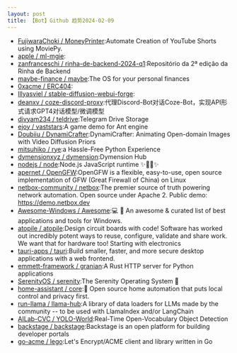 ```yaml
---
layout: post
title: 【Bot】Github 趋势2024-02-09
---
```


* [FujiwaraChoki / MoneyPrinter](https://github.com/FujiwaraChoki/MoneyPrinter):Automate Creation of YouTube Shorts using MoviePy.
* [apple / ml-mgie](https://github.com/apple/ml-mgie):
* [zanfranceschi / rinha-de-backend-2024-q1](https://github.com/zanfranceschi/rinha-de-backend-2024-q1):Repositório da 2ª edição da Rinha de Backend
* [maybe-finance / maybe](https://github.com/maybe-finance/maybe):The OS for your personal finances
* [0xacme / ERC404](https://github.com/0xacme/ERC404):
* [lllyasviel / stable-diffusion-webui-forge](https://github.com/lllyasviel/stable-diffusion-webui-forge):
* [deanxv / coze-discord-proxy](https://github.com/deanxv/coze-discord-proxy):代理Discord-Bot对话Coze-Bot，实现API形式请求GPT4对话模型/微调模型
* [divyam234 / teldrive](https://github.com/divyam234/teldrive):Telegram Drive Storage
* [ejoy / vaststars](https://github.com/ejoy/vaststars):A game demo for Ant engine
* [Doubiiu / DynamiCrafter](https://github.com/Doubiiu/DynamiCrafter):DynamiCrafter: Animating Open-domain Images with Video Diffusion Priors
* [mitsuhiko / rye](https://github.com/mitsuhiko/rye):a Hassle-Free Python Experience
* [dymensionxyz / dymension](https://github.com/dymensionxyz/dymension):Dymension Hub
* [nodejs / node](https://github.com/nodejs/node):Node.js JavaScript runtime ✨🐢🚀✨
* [apernet / OpenGFW](https://github.com/apernet/OpenGFW):OpenGFW is a flexible, easy-to-use, open source implementation of GFW (Great Firewall of China) on Linux
* [netbox-community / netbox](https://github.com/netbox-community/netbox):The premier source of truth powering network automation. Open source under Apache 2. Public demo: https://demo.netbox.dev
* [Awesome-Windows / Awesome](https://github.com/Awesome-Windows/Awesome):💻 🎉 An awesome & curated list of best applications and tools for Windows.
* [atopile / atopile](https://github.com/atopile/atopile):Design circuit boards with code! Software has worked out incredibly potent ways to reuse, configure, validate and share work. We want that for hardware too! Starting with electronics
* [tauri-apps / tauri](https://github.com/tauri-apps/tauri):Build smaller, faster, and more secure desktop applications with a web frontend.
* [emmett-framework / granian](https://github.com/emmett-framework/granian):A Rust HTTP server for Python applications
* [SerenityOS / serenity](https://github.com/SerenityOS/serenity):The Serenity Operating System 🐞
* [home-assistant / core](https://github.com/home-assistant/core):🏡 Open source home automation that puts local control and privacy first.
* [run-llama / llama-hub](https://github.com/run-llama/llama-hub):A library of data loaders for LLMs made by the community -- to be used with LlamaIndex and/or LangChain
* [AILab-CVC / YOLO-World](https://github.com/AILab-CVC/YOLO-World):Real-Time Open-Vocabulary Object Detection
* [backstage / backstage](https://github.com/backstage/backstage):Backstage is an open platform for building developer portals
* [go-acme / lego](https://github.com/go-acme/lego):Let's Encrypt/ACME client and library written in Go
